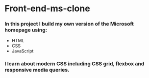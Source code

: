 # Front-end-ms-clone

### In this project I build my own version of the Microsoft homepage using:

- HTML
- CSS
- JavaScript

### I learn about modern CSS including CSS grid, flexbox and responsive media queries.
